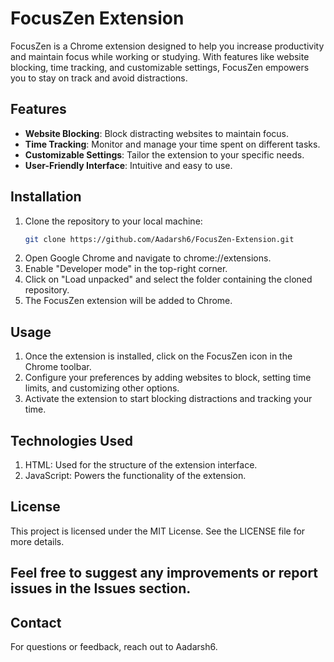 # FocusZen Extension

FocusZen is a Chrome extension designed to help you increase productivity and maintain focus while working or studying. With features like website blocking, time tracking, and customizable settings, FocusZen empowers you to stay on track and avoid distractions.

## Features

- **Website Blocking**: Block distracting websites to maintain focus.
- **Time Tracking**: Monitor and manage your time spent on different tasks.
- **Customizable Settings**: Tailor the extension to your specific needs.
- **User-Friendly Interface**: Intuitive and easy to use.

## Installation

1. Clone the repository to your local machine:
   ```bash
   git clone https://github.com/Aadarsh6/FocusZen-Extension.git

2. Open Google Chrome and navigate to chrome://extensions.
3. Enable "Developer mode" in the top-right corner.
4. Click on "Load unpacked" and select the folder containing the cloned repository.
5. The FocusZen extension will be added to Chrome.

## Usage

1. Once the extension is installed, click on the FocusZen icon in the Chrome toolbar.
2. Configure your preferences by adding websites to block, setting time limits, and customizing other options.
3. Activate the extension to start blocking distractions and tracking your time.

## Technologies Used

1. HTML: Used for the structure of the extension interface.
2. JavaScript: Powers the functionality of the extension.


## License

This project is licensed under the MIT License. See the LICENSE file for more details.

## Feel free to suggest any improvements or report issues in the Issues section.

## Contact
For questions or feedback, reach out to Aadarsh6.